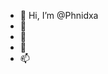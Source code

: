 - 👋 Hi, I’m @Phnidxa
- 👀 
- 🌱 
- 💞️  
- 📫  

<!---
Phnidxa/Phnidxa is a ✨ special ✨ repository because its `README.md` (this file) appears on your GitHub profile.
You can click the Preview link to take a look at your changes.
--->
